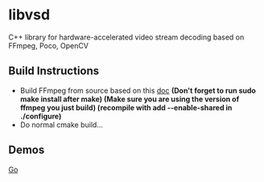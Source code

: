 # libvsd
C++ library for hardware-accelerated video stream decoding based on FFmpeg, Poco, OpenCV

## Build Instructions

- Build FFmpeg from source based on this [doc](https://developer.nvidia.com/ffmpeg)
**(Don't forget to run sudo make install after make) 
(Make sure you are using the version of ffmpeg you just build) (recompile with add --enable-shared in ./configure)**
- Do normal cmake build...

## Demos

[Go](src/demos/README.md)
